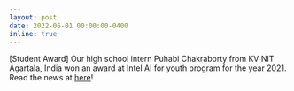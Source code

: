 ```yaml
---
layout: post
date: 2022-06-01 00:00:00-0400
inline: true
---
```


[Student Award] Our high school intern Puhabi Chakraborty from KV NIT Agartala, India won an award at Intel AI for youth program for the year 2021. Read the news at [here](https://theriseeast.com/tripura/proud-moment-for-tripura-puhabi-chakraborti-wins-rashtriya-baal-puraskar/)! 
